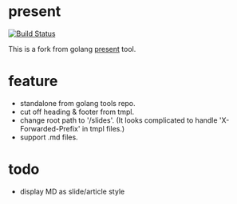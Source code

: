 # present

[![Build Status](https://travis-ci.org/xiaohaili/present.svg?branch=master)](https://travis-ci.org/xiaohaili/present)

This is a fork from golang [present](https://godoc.org/golang.org/x/tools/present) tool.

# feature

- standalone from golang tools repo.
- cut off heading & footer from tmpl.
- change root path to '/slides'. (It looks complicated to handle 'X-Forwarded-Prefix' in tmpl files.)
- support .md files.

# todo

+ display MD as slide/article style